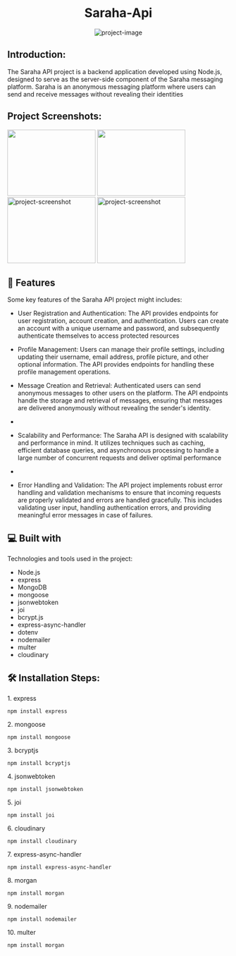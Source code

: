 # 

<h1 align="center" id="title">Saraha-Api</h1>

<p align="center"><img src="https://sarahah.top/img/main.jpg" alt="project-image"></p>

<h2>Introduction:</h2>
<p id="description"> The Saraha API project is a backend application developed using Node.js, designed to serve as the server-side component of the Saraha messaging platform. Saraha is an anonymous messaging platform where users can send and receive messages without revealing their identities</p>

<h2>Project Screenshots:</h2>

<img src="https://github.com/HatemSamy/Saraha-Api/assets/126292572/23c7be0b-e259-47ed-94d6-4b25792a5339" width="200" height="150/">

<img src="https://github.com/HatemSamy/Saraha-Api/assets/126292572/7961b6b0-5f94-491e-adac-de4c8401ac0c" width="200" height="150/">

<img src="https://github.com/HatemSamy/Saraha-Api/assets/126292572/87dd3f14-3f6d-44f9-ae0b-4aa60f8e88d5" alt="project-screenshot" width="200" height="150/">
<img src="https://github.com/HatemSamy/Saraha-Api/assets/126292572/3a7ce866-bcf3-4ad0-9177-26b1fdb4e8aa" alt="project-screenshot" width="200" height="150/">






<h2>🧐 Features</h2>

Some key features of the Saraha API project might includes:

* User Registration and Authentication: The API provides endpoints for user registration, account creation, and authentication. Users can create an account with a unique username and password, and subsequently authenticate themselves to access protected resources
 
*  Profile Management: Users can manage their profile settings, including updating their username, email address, profile picture, and other optional information. The API provides endpoints for handling these profile management operations.

*    Message Creation and Retrieval: Authenticated users can send anonymous messages to other users on the platform. The API endpoints handle the storage and retrieval of messages, ensuring that messages are delivered anonymously without revealing the sender's identity.
*    
*    Scalability and Performance: The Saraha API is designed with scalability and performance in mind. It utilizes techniques such as caching, efficient database queries, and asynchronous processing to handle a large number of concurrent requests and deliver optimal performance
*    
*   Error Handling and Validation: The API project implements robust error handling and validation mechanisms to ensure that incoming requests are properly validated and errors are handled gracefully. This includes validating user input, handling authentication errors, and providing meaningful error messages in case of failures.



<h2>💻 Built with</h2>

Technologies and tools used in the project:

*   Node.js
*   express
*   MongoDB
*   mongoose
*   jsonwebtoken
*   joi
*   bcrypt.js
*   express-async-handler
*   dotenv
*   nodemailer
*   multer
*   cloudinary




<h2>🛠️ Installation Steps:</h2>

<p>1. express</p>

```
npm install express
```

<p>2. mongoose</p>

```
npm install mongoose
```

<p>3. bcryptjs</p>

```
npm install bcryptjs
```

<p>4. jsonwebtoken</p>

```
npm install jsonwebtoken
```

<p>5. joi</p>

```
npm install joi
```

<p>6. cloudinary</p>

```
npm install cloudinary
```

<p>7. express-async-handler</p>

```
npm install express-async-handler
```

<p>8. morgan</p>

```
npm install morgan
```

<p>9. nodemailer</p>

```
npm install nodemailer
```

<p>10. multer</p>

```
npm install morgan
